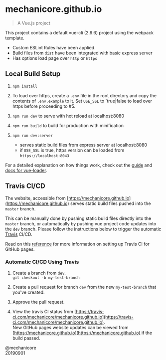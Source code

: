 # mechanicore.github.io

> A Vue.js project

This project contains a default vue-cli (2.9.6) project using the webpack template. 

- Custom ESLint Rules have been applied.
- Build files from `dist` have been integrated with basic express server
- Has options load page over `http` or `https`


## Local Build Setup

1. `npm install`

2. To load over https, create a `.env` file in the root directory and copy the contents of `.env.example` to it. Set `USE_SSL` to `true|false to load over https before proceeding to #5.

3. `npm run dev` to serve with hot reload at localhost:8080

4. `npm run build` to build for production with minification

5. `npm run dev:server` 
	- serves static build files from express server at localhost:8080
	- if `USE_SSL` is true, https version can be loaded from `https://localhost:8043`


For a detailed explanation on how things work, check out the [guide](http://vuejs-templates.github.io/webpack/) and [docs for vue-loader](http://vuejs.github.io/vue-loader).



## Travis CI/CD

The website, accessible from [https://mechanicore.github.io](https://mechanicore.github.io) serves static build files pushed into the `master` branch.

This can be manually done by pushing static build files directly into the `master` branch, or automatically by pushing vue project code updates into the `dev` branch. Please follow the instructions below to trigger the automatic [Travis](https://travis-ci.com/) CI/CD.

Read on this [reference](https://trello.com/c/0A36NOdS) for more information on setting up Travis CI for GitHub pages.



### Automatic CI/CD Using Travis

1. Create a branch from `dev`. <br>
`git checkout -b my-test-branch`

2. Create a pull request for branch `dev` from the new `my-test-branch` that you've created.

3. Approve the pull request.

4. View the travis CI status from [https://travis-ci.com/mechanicore/mechanicore.github.io](https://travis-ci.com/mechanicore/mechanicore.github.io). <br>
New GitHub pages website updates can be viewed from [https://mechanicore.github.io](https://mechanicore.github.io) if the build passed.



@mechanicore<br>
20190901
